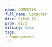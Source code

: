 ```yaml
---
name: COMPUTER
full_name: Computer
disc: SiFoX-12
page: 62/1
missing: true
tags:
- Raumsparend
---
```

